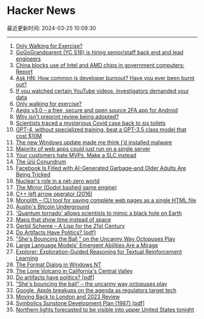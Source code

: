 # Hacker News

最近更新时间: 2024-03-25 10:09:30

--- 
1. [Only Walking for Exercise?](https://theconversation.com/only-walking-for-exercise-heres-how-to-get-the-most-out-of-it-224159) 
2. [GoGoGrandparent (YC S16) is hiring senior/staff back end and lead engineers](https://news.ycombinator.com/item?id=39808425) 
3. [China blocks use of Intel and AMD chips in government computers: Report](https://www.channelnewsasia.com/business/china-blocks-use-intel-and-amd-chips-government-computers-report-4218101) 
4. [Ask HN: How common is developer burnout? Have you ever been burnt out?](https://news.ycombinator.com/item?id=39809061) 
5. [If you watched certain YouTube videos, investigators demanded your data](https://mashable.com/article/google-ordered-to-hand-over-viewer-data-privacy-concerns) 
6. [Only walking for exercise?](https://theconversation.com/only-walking-for-exercise-heres-how-to-get-the-most-out-of-it-224159) 
7. [Aegis v3.0 – a free, secure and open source 2FA app for Android](https://github.com/beemdevelopment/Aegis/releases/tag/v3.0) 
8. [Why isn't preprint review being adopted?](https://www.theroadgoeson.com/why-isnt-preprint-review-being-adopted) 
9. [Scientists traced a mysterious Covid case back to six toilets](https://www.technologyreview.com/2024/03/22/1090059/how-scientists-traced-a-mysterious-covid-case-back-to-six-toilets/) 
10. [GPT-4, without specialized training, beat a GPT-3.5 class model that cost $10M](https://www.threads.net/@ethan_mollick/post/C46AfItO8RS) 
11. [The new Windows update made me think I'd installed malware](https://www.pcgamer.com/software/windows/the-new-windows-update-made-me-think-id-installed-malware-but-it-was-just-microsofts-latest-attempt-to-try-and-fool-me-into-using-bing/) 
12. [Majority of web apps could just run on a single server](https://old.reddit.com/r/webdev/comments/1bmfrjm/majority_of_web_apps_could_just_run_on_a_single/) 
13. [Your customers hate MVPs. Make a SLC instead](https://longform.asmartbear.com/slc/) 
14. [The ü/ü Conundrum](https://unravelweb.dev/2024/02/12/the-u-u-conundrum/) 
15. [Facebook Is Filled with AI-Generated Garbage–and Older Adults Are Being Tricked](https://www.thedailybeast.com/how-seniors-are-falling-for-ai-generated-pics-on-facebook) 
16. [Nuclear's role in a net-zero world](https://knowablemagazine.org/content/article/food-environment/2024/nuclears-role-in-a-net-zero-world) 
17. [The Mirror (Godot bashed game engine)](https://github.com/the-mirror-gdp/the-mirror) 
18. [C++ left arrow operator (2016)](https://www.atnnn.com/p/operator-larrow/) 
19. [Monolith – CLI tool for saving complete web pages as a single HTML file](https://github.com/Y2Z/monolith) 
20. [Austin's Bitcoin Underground](https://www.cnbc.com/2024/03/24/inside-austins-bitcoin-underground.html) 
21. ['Quantum tornado' allows scientists to mimic a black hole on Earth](https://www.space.com/quantum-tornado-black-hole-physics-simulation-absolute-zero) 
22. [Maps that show time instead of space](https://spacetime-maps.vercel.app/) 
23. [Gerbil Scheme – A Lisp for the 21st Century](https://cons.io/) 
24. [Do Artifacts Have Politics? [pdf]](https://faculty.cc.gatech.edu/~beki/cs4001/Winner.pdf) 
25. ["She's Bouncing the Ball " on the Uncanny Way Octopuses Play](https://lithub.com/shes-bouncing-the-ball-on-the-uncanny-way-octopuses-play/) 
26. [Large Language Models' Emergent Abilities Are a Mirage](https://www.wired.com/story/how-quickly-do-large-language-models-learn-unexpected-skills/) 
27. [Explorer: Exploration-Guided Reasoning for Textual Reinforcement Learning](https://arxiv.org/abs/2403.10692) 
28. [The Format Dialog in Windows NT](https://twitter.com/davepl1968/status/1772042158046146792) 
29. [The Lone Volcano in California's Central Valley](https://www.nytimes.com/2024/03/21/us/the-lone-volcano-in-californias-central-valley.html) 
30. [Do artifacts have politics? [pdf]](https://faculty.cc.gatech.edu/~beki/cs4001/Winner.pdf) 
31. ["She's bouncing the ball" – the uncanny way octopuses play](https://lithub.com/shes-bouncing-the-ball-on-the-uncanny-way-octopuses-play/) 
32. [Google, Apple breakups on the agenda as regulators target tech](https://www.reuters.com/technology/google-apple-breakups-agenda-global-regulators-target-tech-2024-03-24/) 
33. [Moving Back to London and 2023 Review](https://mccormick.cx/news/entries/moving-back-to-london-2023-review) 
34. [Symbolics Sunstone Development Plan (1987) [pdf]](https://wiki.unix-haters.org/lib/exe/fetch.php?media=smbx:1987-sunstone.pdf) 
35. [Northern lights forecasted to be visible into upper United States tonight](https://www.swpc.noaa.gov/products/aurora-viewline-tonight-and-tomorrow-night-experimental) 
